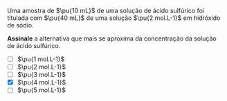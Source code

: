 Uma amostra de $\pu{10 mL}$ de uma solução de ácido sulfúrico foi titulada com $\pu{40 mL}$ de uma solução $\pu{2 mol.L-1}$ em hidróxido de sódio.

**Assinale** a alternativa que mais se aproxima da concentração da solução de ácido sulfúrico.

- [ ] $\pu{1 mol.L-1}$
- [ ] $\pu{2 mol.L-1}$
- [ ] $\pu{3 mol.L-1}$
- [x] $\pu{4 mol.L-1}$
- [ ] $\pu{5 mol.L-1}$
